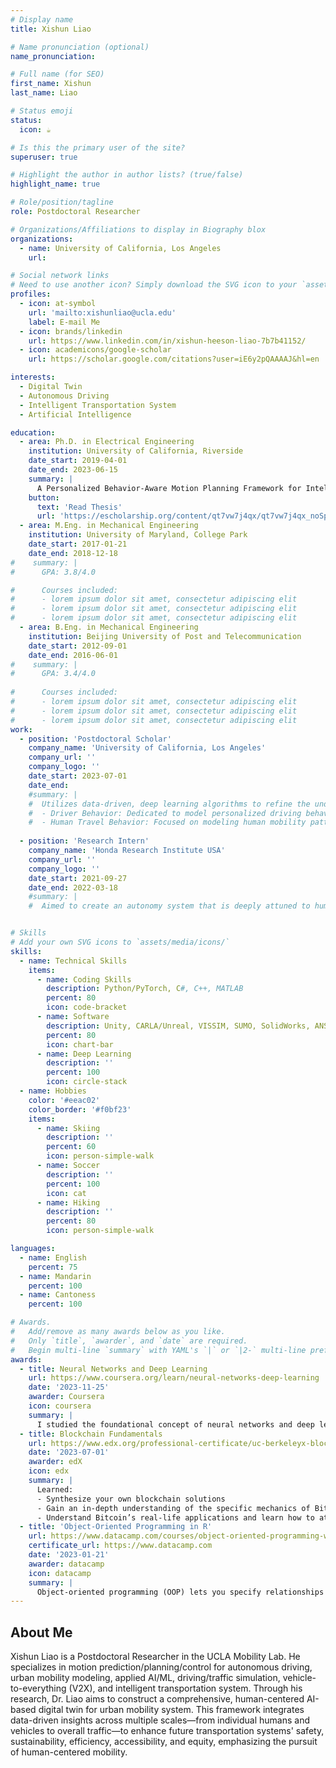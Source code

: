 ```yaml
---
# Display name
title: Xishun Liao

# Name pronunciation (optional)
name_pronunciation: 

# Full name (for SEO)
first_name: Xishun
last_name: Liao

# Status emoji
status:
  icon: ☕️

# Is this the primary user of the site?
superuser: true

# Highlight the author in author lists? (true/false)
highlight_name: true

# Role/position/tagline
role: Postdoctoral Researcher

# Organizations/Affiliations to display in Biography blox
organizations:
  - name: University of California, Los Angeles
    url: 

# Social network links
# Need to use another icon? Simply download the SVG icon to your `assets/media/icons/` folder.
profiles:
  - icon: at-symbol
    url: 'mailto:xishunliao@ucla.edu'
    label: E-mail Me
  - icon: brands/linkedin
    url: https://www.linkedin.com/in/xishun-heeson-liao-7b7b41152/
  - icon: academicons/google-scholar
    url: https://scholar.google.com/citations?user=iE6y2pQAAAAJ&hl=en

interests:
  - Digital Twin
  - Autonomous Driving
  - Intelligent Transportation System
  - Artificial Intelligence

education:
  - area: Ph.D. in Electrical Engineering
    institution: University of California, Riverside
    date_start: 2019-04-01
    date_end: 2023-06-15
    summary: |
      A Personalized Behavior-Aware Motion Planning Framework for Intelligent Vehicle Operation_. Supervised by [Dr. Guoyuan Wu](https://profiles.ucr.edu/app/home/profile/guoyuanw) and [Dr. Matthew Barth](https://profiles.ucr.edu/app/home/profile/barth). Published 9 journal articles, 14 conference articles, and 1 book chapter.
    button:
      text: 'Read Thesis'
      url: 'https://escholarship.org/content/qt7vw7j4qx/qt7vw7j4qx_noSplash_ada68491a381359c268116ce76ec66e4.pdf?t=rygcug'
  - area: M.Eng. in Mechanical Engineering
    institution: University of Maryland, College Park
    date_start: 2017-01-21
    date_end: 2018-12-18
#    summary: |
#      GPA: 3.8/4.0

#      Courses included:
#      - lorem ipsum dolor sit amet, consectetur adipiscing elit
#      - lorem ipsum dolor sit amet, consectetur adipiscing elit
#      - lorem ipsum dolor sit amet, consectetur adipiscing elit
  - area: B.Eng. in Mechanical Engineering
    institution: Beijing University of Post and Telecommunication
    date_start: 2012-09-01
    date_end: 2016-06-01
#    summary: |
#      GPA: 3.4/4.0
      
#      Courses included:
#      - lorem ipsum dolor sit amet, consectetur adipiscing elit
#      - lorem ipsum dolor sit amet, consectetur adipiscing elit
#      - lorem ipsum dolor sit amet, consectetur adipiscing elit
work:
  - position: 'Postdoctoral Scholar'
    company_name: 'University of California, Los Angeles'
    company_url: ''
    company_logo: ''
    date_start: 2023-07-01
    date_end: 
    #summary: |
    #  Utilizes data-driven, deep learning algorithms to refine the understanding and prediction of human driving behaviors at a micro-scale for intelligent vehicles, and to model human travel behaviors at a macro-scale for comprehensive transportation systems, leveraging the advanced capabilities of Digital Twin technology. Key components of the project include:
    #  - Driver Behavior: Dedicated to model personalized driving behavior and vehicular interactions.
    #  - Human Travel Behavior: Focused on modeling human mobility patterns across cities and diverse geographical regions.Mobility System Modeling: Focused on modeling human mobility patterns across cities and diverse geographical regions.
    
  - position: 'Research Intern'
    company_name: 'Honda Research Institute USA'
    company_url: ''
    company_logo: ''
    date_start: 2021-09-27
    date_end: 2022-03-18
    #summary: |
    #  Aimed to create an autonomy system that is deeply attuned to human needs and behaviors. Focused on driver profile modeling based on driving style, personality traits, and emotion state


# Skills
# Add your own SVG icons to `assets/media/icons/`
skills:
  - name: Technical Skills
    items:
      - name: Coding Skills
        description: Python/PyTorch, C#, C++, MATLAB
        percent: 80
        icon: code-bracket
      - name: Software
        description: Unity, CARLA/Unreal, VISSIM, SUMO, SolidWorks, ANSYS
        percent: 80
        icon: chart-bar
      - name: Deep Learning
        description: ''
        percent: 100
        icon: circle-stack
  - name: Hobbies
    color: '#eeac02'
    color_border: '#f0bf23'
    items:
      - name: Skiing
        description: ''
        percent: 60
        icon: person-simple-walk
      - name: Soccer
        description: ''
        percent: 100
        icon: cat
      - name: Hiking
        description: ''
        percent: 80
        icon: person-simple-walk

languages:
  - name: English
    percent: 75
  - name: Mandarin
    percent: 100
  - name: Cantoness
    percent: 100

# Awards.
#   Add/remove as many awards below as you like.
#   Only `title`, `awarder`, and `date` are required.
#   Begin multi-line `summary` with YAML's `|` or `|2-` multi-line prefix and indent 2 spaces below.
awards:
  - title: Neural Networks and Deep Learning
    url: https://www.coursera.org/learn/neural-networks-deep-learning
    date: '2023-11-25'
    awarder: Coursera
    icon: coursera
    summary: |
      I studied the foundational concept of neural networks and deep learning. By the end, I was familiar with the significant technological trends driving the rise of deep learning; build, train, and apply fully connected deep neural networks; implement efficient (vectorized) neural networks; identify key parameters in a neural network’s architecture; and apply deep learning to your own applications.
  - title: Blockchain Fundamentals
    url: https://www.edx.org/professional-certificate/uc-berkeleyx-blockchain-fundamentals
    date: '2023-07-01'
    awarder: edX
    icon: edx
    summary: |
      Learned:
      - Synthesize your own blockchain solutions
      - Gain an in-depth understanding of the specific mechanics of Bitcoin
      - Understand Bitcoin’s real-life applications and learn how to attack and destroy Bitcoin, Ethereum, smart contracts and Dapps, and alternatives to Bitcoin’s Proof-of-Work consensus algorithm
  - title: 'Object-Oriented Programming in R'
    url: https://www.datacamp.com/courses/object-oriented-programming-with-s3-and-r6-in-r
    certificate_url: https://www.datacamp.com
    date: '2023-01-21'
    awarder: datacamp
    icon: datacamp
    summary: |
      Object-oriented programming (OOP) lets you specify relationships between functions and the objects that they can act on, helping you manage complexity in your code. This is an intermediate level course, providing an introduction to OOP, using the S3 and R6 systems. S3 is a great day-to-day R programming tool that simplifies some of the functions that you write. R6 is especially useful for industry-specific analyses, working with web APIs, and building GUIs.
---
```


## About Me
Xishun Liao is a Postdoctoral Researcher in the UCLA Mobility Lab. He specializes in motion prediction/planning/control for autonomous driving, urban mobility modeling, applied AI/ML, driving/traffic simulation, vehicle-to-everything (V2X), and intelligent transportation system. Through his research, Dr. Liao aims to construct a comprehensive, human-centered AI-based digital twin for urban mobility system. This framework integrates data-driven insights across multiple scales—from individual humans and vehicles to overall traffic—to enhance future transportation systems' safety, sustainability, efficiency, accessibility, and equity, emphasizing the pursuit of human-centered mobility.

